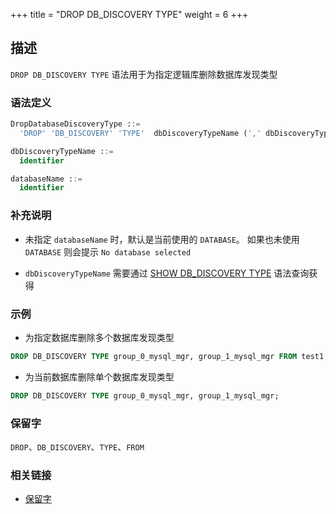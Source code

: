 +++
title = "DROP DB_DISCOVERY TYPE"
weight = 6
+++

## 描述

`DROP DB_DISCOVERY TYPE` 语法用于为指定逻辑库删除数据库发现类型

### 语法定义

```sql
DropDatabaseDiscoveryType ::=
  'DROP' 'DB_DISCOVERY' 'TYPE'  dbDiscoveryTypeName (',' dbDiscoveryTypeName)*  ('FROM' databaseName)?

dbDiscoveryTypeName ::=
  identifier

databaseName ::=
  identifier
```

### 补充说明

- 未指定 `databaseName` 时，默认是当前使用的 `DATABASE`。 如果也未使用 `DATABASE` 则会提示 `No database selected`

- `dbDiscoveryTypeName` 需要通过 [SHOW DB_DISCOVERY TYPE](/cn/reference/distsql/syntax/rql/rule-query/db-discovery/show-db-discovery-type/) 语法查询获得

### 示例

- 为指定数据库删除多个数据库发现类型
 
```sql
DROP DB_DISCOVERY TYPE group_0_mysql_mgr, group_1_mysql_mgr FROM test1;
```

- 为当前数据库删除单个数据库发现类型

```sql
DROP DB_DISCOVERY TYPE group_0_mysql_mgr, group_1_mysql_mgr;
```

### 保留字

`DROP`、`DB_DISCOVERY`、`TYPE`、`FROM`

### 相关链接

- [保留字](/cn/reference/distsql/syntax/reserved-word/)